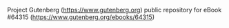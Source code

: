 Project Gutenberg (https://www.gutenberg.org) public repository for
eBook #64315 (https://www.gutenberg.org/ebooks/64315)
